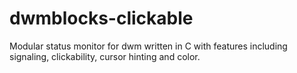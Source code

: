 # dwmblocks-clickable

Modular status monitor for dwm written in C with features including
signaling, clickability, cursor hinting and color.